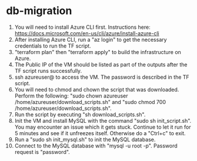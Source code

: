 # db-migration

1. You will need to install Azure CLI first. Instructions here: https://docs.microsoft.com/en-us/cli/azure/install-azure-cli
2. After installing Azure CLI, run a "az login" to get the necessary credentials to run the TF script.
3. "terraform plan" then "terraform apply" to build the infrastructure on Azure.
4. The Public IP of the VM should be listed as part of the outputs after the TF script runs successfully.
5. ssh azureuser@<publicIP> to access the VM. The password is described in the TF script.
6. You will need to chmod and chown the script that was downloaded. Perform the following: "sudo chown azureuser /home/azureuser/download_scripts.sh" and "sudo chmod 700 /home/azureuser/download_scripts.sh".
7. Run the script by executing "sh download_scripts.sh".
8. Init the VM and install MySQL with the command "sudo sh init_script.sh". You may encounter an issue which it gets stuck. Continue to let it run for 5 minutes and see if it unfreezes itself. Otherwise do a "Ctrl+c" to exit.
9. Run a "sudo sh init_mysql.sh" to init the MySQL database.
10. Connect to the MySQL database with "mysql -u root -p". Password request is "password".
